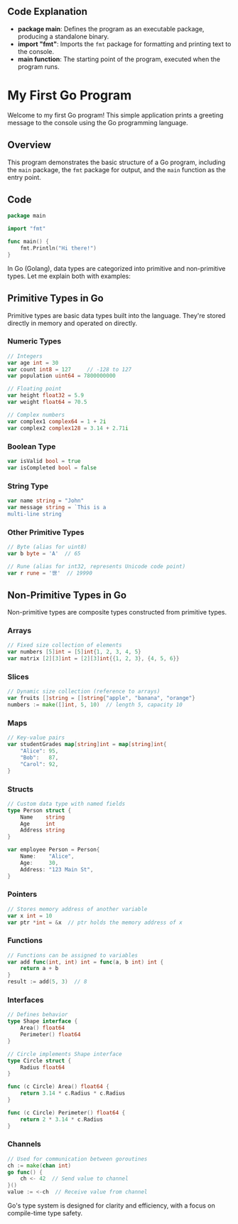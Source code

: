 ## Code Explanation

- **package main**: Defines the program as an executable package, producing a standalone binary.
- **import "fmt"**: Imports the `fmt` package for formatting and printing text to the console.
- **main function**: The starting point of the program, executed when the program runs.

# My First Go Program

Welcome to my first Go program! This simple application prints a greeting message to the console using the Go programming language.

## Overview

This program demonstrates the basic structure of a Go program, including the `main` package, the `fmt` package for output, and the `main` function as the entry point.

## Code

```go
package main

import "fmt"

func main() {
    fmt.Println("Hi there!")
}
```

In Go (Golang), data types are categorized into primitive and non-primitive types. Let me explain both with examples:

## Primitive Types in Go

Primitive types are basic data types built into the language. They're stored directly in memory and operated on directly.

### Numeric Types
```go
// Integers
var age int = 30
var count int8 = 127     // -128 to 127
var population uint64 = 7800000000

// Floating point
var height float32 = 5.9
var weight float64 = 70.5

// Complex numbers
var complex1 complex64 = 1 + 2i
var complex2 complex128 = 3.14 + 2.71i
```

### Boolean Type
```go
var isValid bool = true
var isCompleted bool = false
```

### String Type
```go
var name string = "John"
var message string = `This is a 
multi-line string`
```

### Other Primitive Types
```go
// Byte (alias for uint8)
var b byte = 'A'  // 65

// Rune (alias for int32, represents Unicode code point)
var r rune = '世'  // 19990
```

## Non-Primitive Types in Go

Non-primitive types are composite types constructed from primitive types.

### Arrays
```go
// Fixed size collection of elements
var numbers [5]int = [5]int{1, 2, 3, 4, 5}
var matrix [2][3]int = [2][3]int{{1, 2, 3}, {4, 5, 6}}
```

### Slices
```go
// Dynamic size collection (reference to arrays)
var fruits []string = []string{"apple", "banana", "orange"}
numbers := make([]int, 5, 10)  // length 5, capacity 10
```

### Maps
```go
// Key-value pairs
var studentGrades map[string]int = map[string]int{
    "Alice": 95,
    "Bob":   87,
    "Carol": 92,
}
```

### Structs
```go
// Custom data type with named fields
type Person struct {
    Name    string
    Age     int
    Address string
}

var employee Person = Person{
    Name:    "Alice",
    Age:     30,
    Address: "123 Main St",
}
```

### Pointers
```go
// Stores memory address of another variable
var x int = 10
var ptr *int = &x  // ptr holds the memory address of x
```

### Functions
```go
// Functions can be assigned to variables
var add func(int, int) int = func(a, b int) int {
    return a + b
}
result := add(5, 3)  // 8
```

### Interfaces
```go
// Defines behavior
type Shape interface {
    Area() float64
    Perimeter() float64
}

// Circle implements Shape interface
type Circle struct {
    Radius float64
}

func (c Circle) Area() float64 {
    return 3.14 * c.Radius * c.Radius
}

func (c Circle) Perimeter() float64 {
    return 2 * 3.14 * c.Radius
}
```

### Channels
```go
// Used for communication between goroutines
ch := make(chan int)
go func() {
    ch <- 42  // Send value to channel
}()
value := <-ch  // Receive value from channel
```

Go's type system is designed for clarity and efficiency, with a focus on compile-time type safety.
